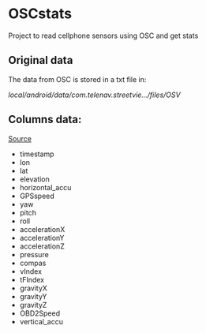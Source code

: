 # OSCstats
Project to read cellphone sensors using OSC and get stats

## Original data
The data from OSC is stored in a txt file in:

*local/android/data/com.telenav.streetvie.../files/OSV*

## Columns data:
[Source](https://github.com/openstreetcam/openstreetview.org/issues/109)
* timestamp
* lon
* lat
* elevation 
* horizontal_accu
* GPSspeed
* yaw
* pitch
* roll
* accelerationX
* accelerationY
* accelerationZ
* pressure
* compas
* vIndex
* tFIndex
* gravityX
* gravityY
* gravityZ
* OBD2Speed
* vertical_accu




